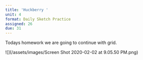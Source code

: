 ```yaml
---
title: 'Huckberry '
unit: 4
format: Daily Sketch Practice
assigned: 26
due: 31
---
```

Todays homework we are going to continue with grid.

![](/assets/images/Screen Shot 2020-02-02 at 9.05.50 PM.png)
